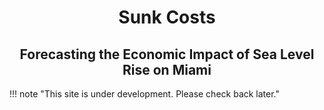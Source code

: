 

<style>

.md-content__inner {
    background-color: transparent !important;
    padding: none !important;
    top: -2em;
}
.md-sidebar__scrollwrap,
.md-quick,
.md-logo,
.md-tabs {
    display: none !important;
}


html {
    background-image: url("./file/internal/image.background.sunkcosts.jpg");
    height: 100%;
    background-attachment: fixed;t
    background-position: center;
    background-repeat: no-repeat;
    background-size: cover;
}

</style>

<div align="center" markdown>

# **Sunk Costs**

<p></p>

## Forecasting the Economic Impact of Sea Level Rise on Miami

</div>

!!! note "This site is under development. Please check back later."

<!--

!!! goal "Project Objectives"

    1. Create a model capable of forecasting the economic impact (or lack thereof) of sea level rise (SLR) on the city of Miami.
    2. Use it to produce informed estimates for 'best', 'medium', and 'worst' case impact scenarios by the year 2100.
    3. Create a high level companion analysis that provides a quantitative but approachable introduction to the topic.


    ??? details "[[analysis/index|Read the Analysis]]"
        This section has the analytical report, and is a good place to start. This section also includes:

        - A references page.
        - A section for secondary details that are linked inline (see: the potential issues admonition above).
        - A section for jupyter notebooks that are rendered on site.

    ??? details "[[documentation/index|Read the Documentation]]"
        This section has information on reproducing and working with the model and helper utilities.

    ??? details "[[forecast_caveats|Forecast Caveats]]"
        Potential issues with these goals and our mitigation approach can be found on this page.

    !!! tip "You can press `Command + K` or `Control + K` to open and close the quick search bar."



??? info "BibTeX Citation"
    ```bibtex
    @misc{SCTM2023,
        title = {Sunk Costs},
        subtitle = {Forecasting the Economic Impact of Sea Level Rise on Miami},
        author = {Hart Traveller and Luke Moloney},
        year = {2023},
        howpublished = {Available at https://sunkcosts.github.io}
        note = {Contact: guider.adopt0l@icloud.com}
    }
    ```


??? question "Model Access & Bandwidth"
    There are two ways to access the model:

    1. You can access the model by going to the [webapp](https://sunkcosts.streamlit.app) deployed on streamlits free share service. There's a potential for exceeding the 1GB memory bandwidth provided by streamlit, and if that occurs, this won't work.
    2. You can run the GUI on your local machine. See the [[documentation/index|documentation]] for more information on this.

??? tangent "Sunshade Project Context"
    The focus of this report is the economic forecast, however the analysis was performed to contrast the cost of losing Miami to sea level rise with the cost of deploying a space based sunshade for geoengineering purposes. The project proposal was presented in 2022 at the New Worlds space conference in Austin. A modified [[document.slides.earthshade.pdf]] for the proposal is included on this site.

??? failure "Issues & Continuous Development"
    This analysis and model are subject to change. If you find an issue with the methodology or have a suggestion for an improvement, please submit it in the [GitHub repository]() - either in the [issues]() or [discussions]() sections depending the type of feedback you are submitting.


<br> -->

<!-- ## [❯ Read the analytical report](./analysis.md)

<p></p>

## [❯ Open the interactive model](https://sunkcosts.streamlit.app)

<p></p>

## [❯ Review the methodology](sort/index.md)

<p></p>

## [❯ Suggest an improvement](https://www.github.com/sunkcosts/sunkcosts.github.io/discussions)

<p></p>

## [❯ Read the documentation](./docs/index.md)

<p></p>

## [❯ View the source code](https://www.github.com/sunkcosts/sunkcosts.github.io) -->

